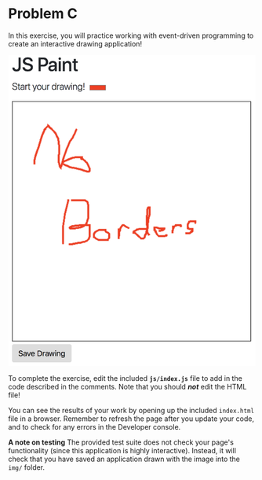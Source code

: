 # Problem C

In this exercise, you will practice working with event-driven programming to create an interactive drawing application!

![Example completed exercise](img/example-solution.png)

To complete the exercise, edit the included **`js/index.js`** file to add in the code described in the comments. Note that you should ___not___ edit the HTML file!

You can see the results of your work by opening up the included `index.html` file in a browser. Remember to refresh the page after you update your code, and to check for any errors in the Developer console.

**A note on testing** The provided test suite does not check your page's functionality (since this application is highly interactive). Instead, it will check that you have saved an application drawn with the image into the `img/` folder.